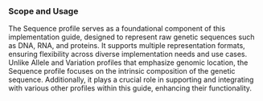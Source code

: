 ### Scope and Usage
The Sequence profile serves as a foundational component of this implementation guide, designed to represent raw genetic sequences such as DNA, RNA, and proteins. It supports multiple representation formats, ensuring flexibility across diverse implementation needs and use cases. Unlike Allele and Variation profiles that emphasize genomic location, the Sequence profile focuses on the intrinsic composition of the genetic sequence. Additionally, it plays a crucial role in supporting and integrating with various other profiles within this guide, enhancing their functionality.
